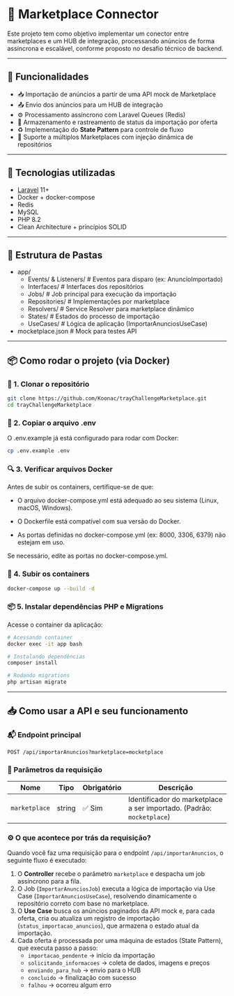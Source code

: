 # 🛒 Marketplace Connector
Este projeto tem como objetivo implementar um conector entre marketplaces e um HUB de integração, processando anúncios de forma assíncrona e escalável, conforme proposto no desafio técnico de backend.

---

## 🚀 Funcionalidades

- 📥 Importação de anúncios a partir de uma API mock de Marketplace
- 📤 Envio dos anúncios para um HUB de integração
- ⚙️ Processamento assíncrono com Laravel Queues (Redis)
- 📄 Armazenamento e rastreamento de status da importação por oferta
- ♻️ Implementação do **State Pattern** para controle de fluxo
- 🔌 Suporte a múltiplos Marketplaces com injeção dinâmica de repositórios

---

## 🧱 Tecnologias utilizadas

- [Laravel](https://laravel.com/) 11+
- Docker + docker-compose
- Redis
- MySQL
- PHP 8.2
- Clean Architecture + princípios SOLID

---

## 📁 Estrutura de Pastas

- app/
    - Events/ & Listeners/ # Eventos para disparo (ex: AnuncioImportado)
    - Interfaces/ # Interfaces dos repositórios
    - Jobs/ # Job principal para execução da importação
    - Repositories/ # Implementações por marketplace
    - Resolvers/ # Service Resolver para marketplace dinâmico
    - States/ # Estados do processo de importação
    - UseCases/ # Lógica de aplicação (ImportarAnunciosUseCase)
- mocketplace.json # Mock para testes API 

---

## 📦 Como rodar o projeto (via Docker)

### 🔧 1. Clonar o repositório
```bash
git clone https://github.com/Koonac/trayChallengeMarketplace.git
cd trayChallengeMarketplace
```

### 📄 2. Copiar o arquivo .env
O .env.example já está configurado para rodar com Docker:

```bash
cp .env.example .env
```

### 🔍 3. Verificar arquivos Docker
Antes de subir os containers, certifique-se de que:

- O arquivo docker-compose.yml está adequado ao seu sistema (Linux, macOS, Windows).

- O Dockerfile está compatível com sua versão do Docker.

- As portas definidas no docker-compose.yml (ex: 8000, 3306, 6379) não estejam em uso.

Se necessário, edite as portas no docker-compose.yml.

### 🚀 4. Subir os containers
```bash
docker-compose up --build -d
```

### 📦 5. Instalar dependências PHP e Migrations
Acesse o container da aplicação:
```bash
# Acessando container
docker exec -it app bash

# Instalando dependências
composer install

# Rodando migrations
php artisan migrate
```

---

## 📥 Como usar a API e seu funcionamento

### 📬 Endpoint principal
```http
POST /api/importarAnuncios?marketplace=mocketplace
```

### 🔗 Parâmetros da requisição
| Nome          | Tipo   | Obrigatório | Descrição                                     |
| ------------- | ------ | ----------- | --------------------------------------------- |
| `marketplace` | string | ✅ Sim       | Identificador do marketplace a ser importado. (Padrão: `mocketplace`) |

### ⚙️ O que acontece por trás da requisição?
Quando você faz uma requisição para o endpoint `/api/importarAnuncios`, o seguinte fluxo é executado:

1. O **Controller** recebe o parâmetro `marketplace` e despacha um job assíncrono para a fila.
2. O Job (`ImportarAnunciosJob`) executa a lógica de importação via Use Case (`ImportarAnunciosUseCase`), resolvendo dinamicamente o repositório correto com base no marketplace.
3. O **Use Case** busca os anúncios paginados da API mock e, para cada oferta, cria ou atualiza um registro de importação (`status_importacao_anuncios`), que armazena o estado atual da importação.
4. Cada oferta é processada por uma máquina de estados (State Pattern), que executa passo a passo:
    - `importacao_pendente` → início da importação
    - `solicitando_informacoes` → coleta de dados, imagens e preços
    - `enviando_para_hub` → envio para o HUB
    - `concluido` → finalização com sucesso
    - `falhou` → ocorreu algum erro
  



